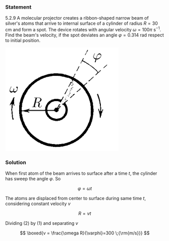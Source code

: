 ###  Statement

$5.2.9$ A molecular projector creates a ribbon-shaped narrow beam of silver's atoms that arrive to internal surface of a cylinder of radius $R = 30$ cm and form a spot. The device rotates with angular velocity $\omega = 100\pi$ s$^{-1}$. Find the beam's velocity, if the spot deviates an angle $\varphi=0.314$ rad respect to initial position.

![ For problem 5.2.9 |359x328, 34%](../../img/5.2.9/statement.png)

### Solution

When first atom of the beam arrives to surface after a time $t$, the cylinder has sweep the angle $\varphi$. So

$$
\varphi=\omega t \tag{1}
$$

The atoms are displaced from center to surface during same time $t$, considering constant velocity $v$

$$
R=vt \tag{2}
$$

Dividing $(2)$ by $(1)$ and separating $v$

$$
\boxed{v = \frac{\omega R}{\varphi}=300 \;{\rm{m/s}}}
$$